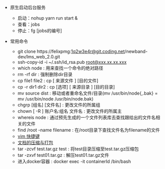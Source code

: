 * 原生启动后台服务
    * 启动：nohup yarn run start &
    * 查看：jobs
    * 停止：fg [jobs的编号]

* 常用命令
    * git clone https://felixpmg:1q2w3e4r@git.coding.net/newband-dev/lms_web_2.0.git
    * ssh-copy-id -i ~/.ssh/id_rsa.pub root@xxx.xx.xx.xxx
    * which node : 用来查找一个命令的绝对路径
    * rm -rf dir : 强制删除dir目录
    * cp file1 file2 : cp [ 来源文件 ] [目的文件]
    * cp -r dir1 dir2 : cp [选项] [ 来源目录 ] [目的目录]
    * mv source dist : 移动或者重命名文件/目录(mv /usr/bin/node{,.bak}  =  mv /usr/bin/node /usr/bin/node.bak)
    * chgrp [组名] [文件名] : 更改文件的所属组
    * chown [ -R ] 账户名:组名 文件名 : 更改文件的所属主
    * whereis node : 通过预先生成的一个文件列表库去查找跟给出的文件名相关的文件
    * find /root -name filename : 在/root目录下查找文件名为filename的文件
    * [vim 快捷键](http://wiki.jikexueyuan.com/project/linux/vim.html)
    * [文档的压缩与打包](http://wiki.jikexueyuan.com/project/linux/compression-and-packaged.html)
    * tar -zcvf test.tar.gz test : 将test目录压缩至test.tar.gz压缩包
    * tar -zxvf test01.tar.gz : 解压test01.tar.gz文件
    * 进入docker容器 : docker exec -it containerId /bin/bash
